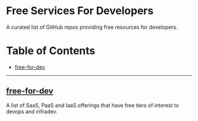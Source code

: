 # Free Services For Developers 

A curated list of GitHub repos providing free resources for developers.

# Table of Contents

- [free-for-dev](#free-for-dev)

---

## [free-for-dev](https://github.com/ripienaar/free-for-dev)  
A list of SaaS, PaaS and IaaS offerings that have free tiers of interest to devops and infradev.
